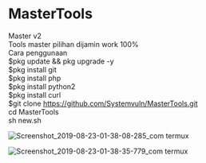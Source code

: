 # MasterTools
Master v2<br>
Tools master pilihan dijamin work 100%<br>
Cara penggunaan <br>
$pkg update && pkg upgrade -y <br>
$pkg install git <br>
$pkg install php <br>
$pkg install python2 <br>
$pkg install curl <br>
$git clone https://github.com/Systemvuln/MasterTools.git <br>
cd MasterTools <br>
sh new.sh


![Screenshot_2019-08-23-01-38-08-285_com termux](https://user-images.githubusercontent.com/44978328/63540771-f298e600-c546-11e9-98c1-66ff6eba376f.png)

![Screenshot_2019-08-23-01-38-35-779_com termux](https://user-images.githubusercontent.com/44978328/63540848-18be8600-c547-11e9-9dd0-636a2657a9b1.png)
